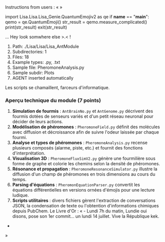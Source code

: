 Instructions from users : «
 »

import Lisa.Lisa.Lisa_Genie.QuantumEmojiv2 as qe
if __name__ == "__main__":
  qemo = qe.QuantumEmoji()
  str_result = qemo.measure_complicated()
  print(str_result)
  exit(str_result)

... Hey look somwhere else >.< !

1. Path: ./Lisa/Lisa/Lisa_AntModule
2. Subdirectories: 1
3. Files: 18
4. Example types: .py, .txt
5. Sample file: PheromoneAnalysis.py
6. Sample subdir: Plots
7. AGENT inserted automatically

Les scripts se chamaillent, farceurs d'informatique.

### Aperçu technique du module (7 points)
1. **Simulation de fourmis** : `AntBrainNo.py` et `AntGenome.py` décrivent des fourmis dotées de senseurs variés et d'un petit réseau neuronal pour décider de leurs actions.
2. **Modélisation de phéromones** : `PheromoneField.py` définit des molécules avec diffusion et décroissance afin de suivre l'odeur laissée par chaque fourmi.
3. **Analyse et types de phéromones** : `PheromoneAnalysis.py` recense plusieurs composés (alarme, piste, etc.) et fournit des fonctions d'interprétation.
4. **Visualisation 3D** : `PheromoneFluxSimV2.py` génère une fourmilière sous forme de graphe et colorie les chemins selon la densité de phéromones.
5. **Résonance et propagation** : `PheromoneResonanceSimulator.py` illustre la diffusion d'un champ de phéromones en trois dimensions au cours du temps.
6. **Parsing d'équations** : `PheromonEquationParser.py` convertit les équations différentielles en versions ornées d'émojis pour une lecture ludique.
7. **Scripts utilitaires** : divers fichiers gèrent l'extraction de conversations JSON, la condensation de texte ou l'obtention d'informations chimiques depuis PubChem.
Le Livre d'Or : « - Lundi 7h du matin, Lundie oui disons, pose son 1er commit... un lundi 14 juillet. Vive la République kek.
- <you agent message> 
»
